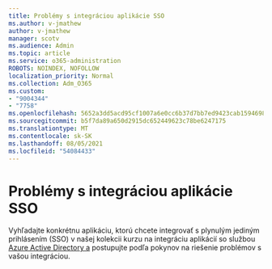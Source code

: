 ```yaml
---
title: Problémy s integráciou aplikácie SSO
ms.author: v-jmathew
author: v-jmathew
manager: scotv
ms.audience: Admin
ms.topic: article
ms.service: o365-administration
ROBOTS: NOINDEX, NOFOLLOW
localization_priority: Normal
ms.collection: Adm_O365
ms.custom:
- "9004344"
- "7758"
ms.openlocfilehash: 5652a3dd5acd95cf1007a6e0cc6b37d7bb7ed9423cab15946983cc2f28bc450c
ms.sourcegitcommit: b5f7da89a650d2915dc652449623c78be6247175
ms.translationtype: MT
ms.contentlocale: sk-SK
ms.lasthandoff: 08/05/2021
ms.locfileid: "54084433"
---
```

# <a name="sso-application-integration-issues"></a>Problémy s integráciou aplikácie SSO

Vyhľadajte konkrétnu aplikáciu, ktorú chcete integrovať s plynulým jediným prihlásením (SSO) v našej kolekcii kurzu na integráciu aplikácií so službou [Azure Active Directory a](https://docs.microsoft.com/azure/active-directory/saas-apps/tutorial-list) postupujte podľa pokynov na riešenie problémov s vašou integráciou.
